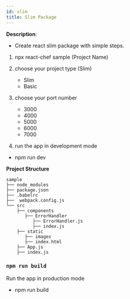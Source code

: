 ```yaml
---
id: slim
title: Slim Package
---
```


**Description**:

- Create react slim package with simple steps. 

1. npx react-chef sample (Project Name)
2. choose your project type (Slim)

   - Slim
   - Basic

3. choose your port number

   - 3000
   - 4000
   - 5000
   - 6000
   - 7000

4. run the app in development mode

- npm run dev

**Project Structure**

```
sample
├── node_modules
├── package.json
├── .babelrc
├──  webpack.config.js
└── src
    ├── components
       ├── ErrorHandler
          ├── ErrorHandler.js
          ├── index.js
    ├── static
       ├── images
       ├── index.html
    ├── App.js
    ├── index.js
```

### `npm run build`

Run the app in production mode

- npm run build
